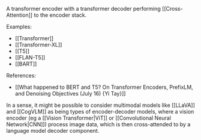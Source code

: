 A transformer encoder with a transformer decoder performing [[Cross-Attention]] to the encoder stack.

Examples:
- [[Transformer]]
- [[Transformer-XL]]
- [[T5]]
- [[FLAN-T5]]
- [[BART]]

References:
- [[What happened to BERT and T5? On Transformer Encoders, PrefixLM, and Denoising Objectives (July 16) {Yi Tay}]]

In a sense, it might be possible to consider multimodal models like [[LLaVA]] and [[CogVLM]] as being types of encoder-decoder models, where a vision encoder (eg a [[Vision Transformer|ViT]] or [[Convolutional Neural Network|CNN]]) process image data, which is then cross-attended to by a language model decoder component.